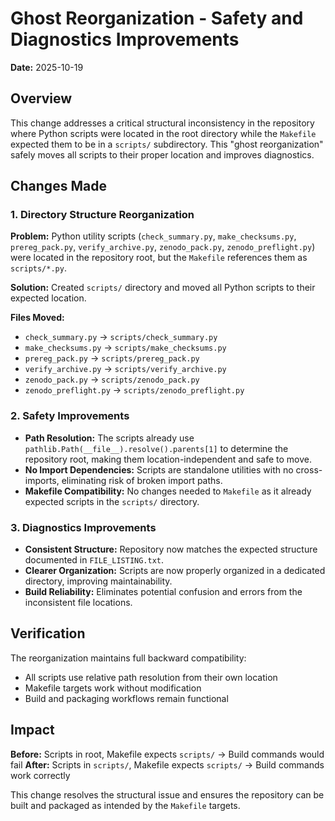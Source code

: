 # Ghost Reorganization - Safety and Diagnostics Improvements

**Date:** 2025-10-19

## Overview

This change addresses a critical structural inconsistency in the repository where Python scripts were located in the root directory while the `Makefile` expected them to be in a `scripts/` subdirectory. This "ghost reorganization" safely moves all scripts to their proper location and improves diagnostics.

## Changes Made

### 1. Directory Structure Reorganization

**Problem:** Python utility scripts (`check_summary.py`, `make_checksums.py`, `prereg_pack.py`, `verify_archive.py`, `zenodo_pack.py`, `zenodo_preflight.py`) were located in the repository root, but the `Makefile` references them as `scripts/*.py`.

**Solution:** Created `scripts/` directory and moved all Python scripts to their expected location.

**Files Moved:**
- `check_summary.py` → `scripts/check_summary.py`
- `make_checksums.py` → `scripts/make_checksums.py`
- `prereg_pack.py` → `scripts/prereg_pack.py`
- `verify_archive.py` → `scripts/verify_archive.py`
- `zenodo_pack.py` → `scripts/zenodo_pack.py`
- `zenodo_preflight.py` → `scripts/zenodo_preflight.py`

### 2. Safety Improvements

- **Path Resolution:** The scripts already use `pathlib.Path(__file__).resolve().parents[1]` to determine the repository root, making them location-independent and safe to move.
- **No Import Dependencies:** Scripts are standalone utilities with no cross-imports, eliminating risk of broken import paths.
- **Makefile Compatibility:** No changes needed to `Makefile` as it already expected scripts in the `scripts/` directory.

### 3. Diagnostics Improvements

- **Consistent Structure:** Repository now matches the expected structure documented in `FILE_LISTING.txt`.
- **Clearer Organization:** Scripts are now properly organized in a dedicated directory, improving maintainability.
- **Build Reliability:** Eliminates potential confusion and errors from the inconsistent file locations.

## Verification

The reorganization maintains full backward compatibility:
- All scripts use relative path resolution from their own location
- Makefile targets work without modification
- Build and packaging workflows remain functional

## Impact

**Before:** Scripts in root, Makefile expects `scripts/` → Build commands would fail
**After:** Scripts in `scripts/`, Makefile expects `scripts/` → Build commands work correctly

This change resolves the structural issue and ensures the repository can be built and packaged as intended by the `Makefile` targets.
